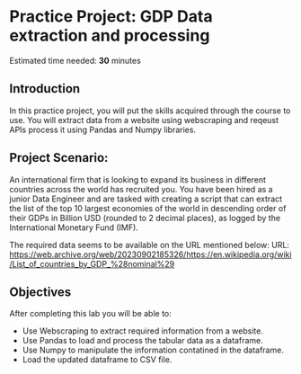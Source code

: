 # Practice Project: GDP Data extraction and processing

Estimated time needed: **30** minutes

## Introduction

In this practice project, you will put the skills acquired through the course to use. You will extract data from a website using webscraping and reqeust APIs process it using Pandas and Numpy libraries.

## Project Scenario:

An international firm that is looking to expand its business in different countries across the world has recruited you. You have been hired as a junior Data Engineer and are tasked with creating a script that can extract the list of the top 10 largest economies of the world in descending order of their GDPs in Billion USD (rounded to 2 decimal places), as logged by the International Monetary Fund (IMF). 

The required data seems to be available on the URL mentioned below:
URL: https://web.archive.org/web/20230902185326/https://en.wikipedia.org/wiki/List_of_countries_by_GDP_%28nominal%29

## Objectives

After completing this lab you will be able to:

 - Use Webscraping to extract required information from a website.
 - Use Pandas to load and process the tabular data as a dataframe.
 - Use Numpy to manipulate the information contatined in the dataframe.
 - Load the updated dataframe to CSV file.
